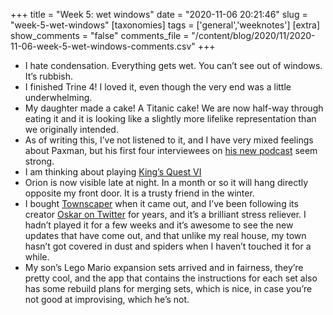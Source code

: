 +++
title = "Week 5: wet windows"
date = "2020-11-06 20:21:46"
slug = "week-5-wet-windows"
[taxonomies]
tags = ['general','weeknotes']
[extra]
show_comments = "false"
comments_file = "/content/blog/2020/11/2020-11-06-week-5-wet-windows-comments.csv"
+++

- I hate condensation. Everything gets wet. You can’t see out of windows. It’s rubbish.
- I finished Trine 4! I loved it, even though the very end was a little underwhelming.
- My daughter made a cake! A Titanic cake! We are now half-way through eating it and it is looking like a slightly more lifelike representation than we originally intended.
- As of writing this, I’ve not listened to it, and I have very mixed feelings about Paxman, but his first four interviewees on [his new podcast](https://play.acast.com/s/paxman/) seem strong.
- I am thinking about playing [King’s Quest VI](https://adventuregamers.com/articles/view/18166)
- Orion is now visible late at night. In a month or so it will hang directly opposite my front door. It is a trusty friend in the winter.
- I bought [Townscaper](https://steamcommunity.com/app/1291340#scrollTop=0) when it came out, and I’ve been following its creator [Oskar on Twitter](https://twitter.com/OskSta) for years, and it’s a brilliant stress reliever. I hadn’t played it for a few weeks and it’s awesome to see the new updates that have come out, and that unlike my real house, my town hasn’t got covered in dust and spiders when I haven’t touched it for a while.
- My son’s Lego Mario expansion sets arrived and in fairness, they’re pretty cool, and the app that contains the instructions for each set also has some rebuild plans for merging sets, which is nice, in case you’re not good at improvising, which he’s not.
